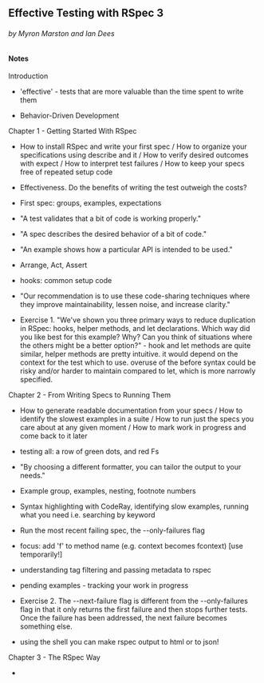 ## Effective Testing with RSpec 3
###### by Myron Marston and Ian Dees

#### Notes

Introduction

* 'effective' - tests that are more valuable than the time spent to write them

* Behavior-Driven Development

Chapter 1 - Getting Started With RSpec

* How to install RSpec and write your first spec / How to organize your specifications using describe and it / How to verify desired outcomes with expect / How to interpret test failures / How to keep your specs free of repeated setup code

* Effectiveness. Do the benefits of writing the test outweigh the costs?

* First spec: groups, examples, expectations

* "A test validates that a bit of code is working properly."

* "A spec describes the desired behavior of a bit of code."

* "An example shows how a particular API is intended to be used."

* Arrange, Act, Assert

* hooks: common setup code

* "Our recommendation is to use these code-sharing techniques where they improve maintainability, lessen noise, and increase clarity."

* Exercise 1. "We've shown you three primary ways to reduce duplication in RSpec: hooks, helper methods, and let declarations. Which way did you like best for this example? Why? Can you think of situations where the others might be a better option?" - hook and let methods are quite similar, helper methods are pretty intuitive. it would depend on the context for the test which to use. overuse of the before syntax could be risky and/or harder to maintain compared to let, which is more narrowly specified.

Chapter 2 - From Writing Specs to Running Them

* How to generate readable documentation from your specs / How to identify the slowest examples in a suite / How to run just the specs you care about at any given moment / How to mark work in progress and come back to it later

* testing all: a row of green dots, and red Fs

* "By choosing a different formatter, you can tailor the output to your needs."

* Example group, examples, nesting, footnote numbers

* Syntax highlighting with CodeRay, identifying slow examples, running what you need i.e. searching by keyword

* Run the most recent failing spec, the --only-failures flag

* focus: add 'f' to method name (e.g. context becomes fcontext) [use temporarily!]

* understanding tag filtering and passing metadata to rspec

* pending examples - tracking your work in progress

* Exercise 2. The --next-failure flag is different from the --only-failures flag in that it only returns the first failure and then stops further tests. Once the failure has been addressed, the next failure becomes something else.

* using the shell you can make rspec output to html or to json!

Chapter 3 - The RSpec Way

* 
